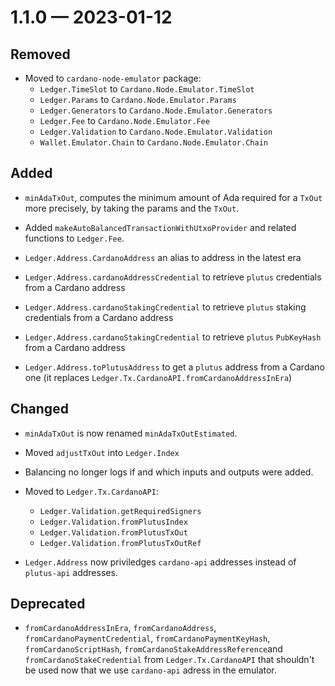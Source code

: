 
<a id='changelog-1.1.0'></a>
# 1.1.0 — 2023-01-12

## Removed

- Moved to `cardano-node-emulator` package:
  - `Ledger.TimeSlot` to `Cardano.Node.Emulator.TimeSlot`
  - `Ledger.Params` to `Cardano.Node.Emulator.Params`
  - `Ledger.Generators` to `Cardano.Node.Emulator.Generators`
  - `Ledger.Fee` to `Cardano.Node.Emulator.Fee`
  - `Ledger.Validation` to `Cardano.Node.Emulator.Validation`
  - `Wallet.Emulator.Chain` to `Cardano.Node.Emulator.Chain`

## Added

- `minAdaTxOut`, computes the minimum amount of Ada required for a `TxOut` more
  precisely, by taking the params and the `TxOut`.

- Added `makeAutoBalancedTransactionWithUtxoProvider` and related functions to `Ledger.Fee`.

- `Ledger.Address.CardanoAddress` an alias to address in the latest era
- `Ledger.Address.cardanoAddressCredential` to retrieve `plutus` credentials
  from a Cardano address
- `Ledger.Address.cardanoStakingCredential` to retrieve `plutus` staking credentials
  from a Cardano address
- `Ledger.Address.cardanoStakingCredential` to retrieve `plutus` `PubKeyHash`
  from a Cardano address
- `Ledger.Address.toPlutusAddress` to get a `plutus` address from a Cardano one
  (it replaces `Ledger.Tx.CardanoAPI.fromCardanoAddressInEra`)

## Changed

- `minAdaTxOut` is now renamed `minAdaTxOutEstimated`.

- Moved `adjustTxOut` into `Ledger.Index`
- Balancing no longer logs if and which inputs and outputs were added.

- Moved to `Ledger.Tx.CardanoAPI`:
  - `Ledger.Validation.getRequiredSigners`
  - `Ledger.Validation.fromPlutusIndex`
  - `Ledger.Validation.fromPlutusTxOut`
  - `Ledger.Validation.fromPlutusTxOutRef`

- `Ledger.Address` now priviledges `cardano-api` addresses instead of `plutus-api` addresses.

## Deprecated

- `fromCardanoAddressInEra`, `fromCardanoAddress`, `fromCardanoPaymentCredential`,
  `fromCardanoPaymentKeyHash`, `fromCardanoScriptHash`,
  `fromCardanoStakeAddressReference`and `fromCardanoStakeCredential` from `Ledger.Tx.CardanoAPI`
  that shouldn't be used now that we use `cardano-api` adress in the emulator.
